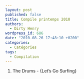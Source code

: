 ```yaml
---
layout: post
published: false
title: Compile printemps 2010
authors:
  - Dirty Henry
wordpress_id: 686
date: "2010-08-26 17:48:10 +0200"
categories:
  - Catégories
tags:
  - Compilation
---
```


1. The Drums - {Let’s Go Surfing}
